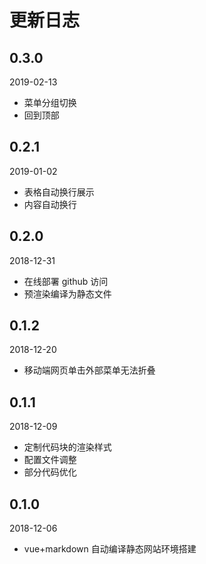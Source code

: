 # 更新日志

## 0.3.0

2019-02-13

- 菜单分组切换
- 回到顶部

## 0.2.1

2019-01-02

- 表格自动换行展示
- 内容自动换行

## 0.2.0

2018-12-31

- 在线部署 github 访问
- 预渲染编译为静态文件

## 0.1.2

2018-12-20

- 移动端网页单击外部菜单无法折叠

## 0.1.1

2018-12-09

- 定制代码块的渲染样式
- 配置文件调整
- 部分代码优化

## 0.1.0

2018-12-06

- vue+markdown 自动编译静态网站环境搭建
